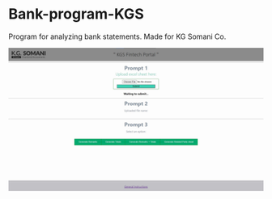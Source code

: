 # Bank-program-KGS
Program for analyzing bank statements. Made for KG Somani Co.

![alt text](https://github.com/oron-sinaa/Bank-program-KGS/blob/main/KGSweb/app/KGSweb/static/ss.jpg?raw=true)
